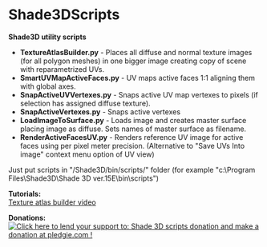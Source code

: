 # Shade3DScripts
<b>Shade3D utility scripts</b><br>
<ul>
	<li><b>TextureAtlasBuilder.py</b> - Places all diffuse and normal texture images (for all polygon meshes) in one bigger image creating copy of scene with reparametrized UVs.</li>
	<li><b>SmartUVMapActiveFaces.py</b> - UV maps active faces 1:1 aligning them with global axes.</li>
	<li><b>SnapActiveUVVertexes.py</b>	- Snaps active UV map vertexes to pixels (if selection has assigned diffuse texture).</li>
	<li><b>SnapActiveVertexes.py</b> - Snaps active vertexes</li>
	<li><b>LoadImageToSurface.py</b> - Loads image and creates master surface placing image as diffuse. Sets names of master surface as filename.</li>
	<li><b>RenderActiveFacesUV.py</b> - Renders reference UV image for active faces using per pixel meter precision. (Alternative to "Save UVs Into image" context menu option of UV view)</li>
</ul>
	
Just put scripts in "/Shade3D/bin/scripts/" folder (for example "c:\Program Files\Shade3D\Shade 3D ver.15E\bin\scripts\")<br>

<b>Tutorials:</b><br>
<a href = 'http://www.youtube.com/watch?v=d40iDPyuo0o'>Texture atlas builder video</a>

<b>Donations:</b><br>
<a href='https://pledgie.com/campaigns/28619'><img alt='Click here to lend your support to: Shade 3D scripts donation and make a donation at pledgie.com !' src='https://pledgie.com/campaigns/28619.png?skin_name=chrome' border='0' ></a>